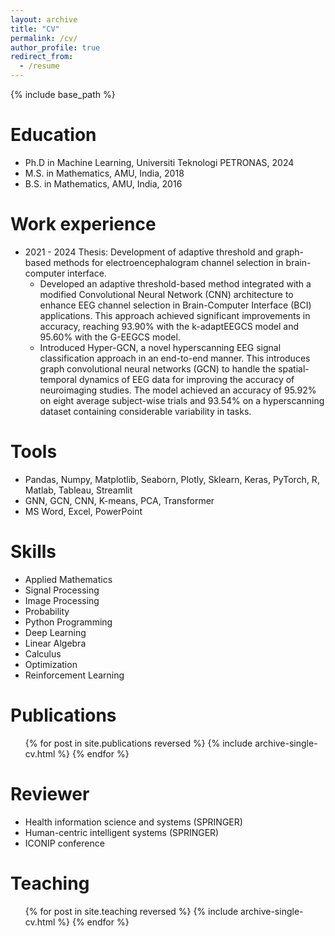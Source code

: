 ```yaml
---
layout: archive
title: "CV"
permalink: /cv/
author_profile: true
redirect_from:
  - /resume
---
```


{% include base_path %}

Education
======
* Ph.D in Machine Learning, Universiti Teknologi PETRONAS, 2024
* M.S. in Mathematics, AMU, India, 2018
* B.S. in Mathematics, AMU, India, 2016

Work experience
======
* 2021 - 2024 Thesis: Development of adaptive threshold and graph-based methods for electroencephalogram channel selection in brain-computer interface.
  * Developed an adaptive threshold-based method integrated with a modified Convolutional Neural Network (CNN) architecture to enhance EEG channel selection in Brain-Computer Interface (BCI) applications. This approach 
    achieved significant improvements in accuracy, reaching 93.90% with the k-adaptEEGCS model and 95.60% with the G-EEGCS model.
  * Introduced Hyper-GCN, a novel hyperscanning EEG signal classification approach in an end-to-end manner. This introduces graph convolutional neural networks (GCN) to handle the spatial-temporal dynamics of EEG data for 
    improving the accuracy of neuroimaging studies. The model achieved an accuracy of 95.92% on eight average subject-wise trials and 93.54% on a hyperscanning dataset containing considerable variability in tasks.

  
Tools
======
* Pandas, Numpy, Matplotlib, Seaborn, Plotly, Sklearn, Keras, PyTorch, R, Matlab, Tableau, Streamlit
* GNN, GCN, CNN, K-means, PCA, Transformer
* MS Word, Excel, PowerPoint

Skills
======
* Applied Mathematics
* Signal Processing
* Image Processing
* Probability
* Python Programming
* Deep Learning
* Linear Algebra
* Calculus
* Optimization
* Reinforcement Learning

Publications
======
  <ul>{% for post in site.publications reversed %}
    {% include archive-single-cv.html %}
  {% endfor %}</ul>
  
Reviewer
======
* Health information science and systems (SPRINGER)
* Human-centric intelligent systems (SPRINGER)
* ICONIP conference
  
Teaching
======
  <ul>{% for post in site.teaching reversed %}
    {% include archive-single-cv.html %}
  {% endfor %}</ul>
  

